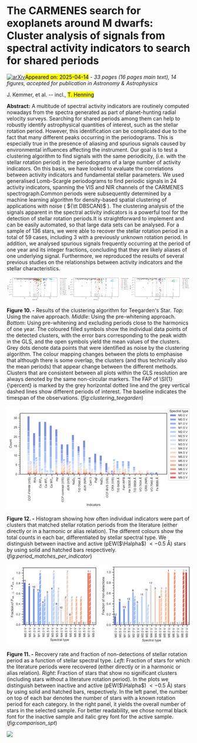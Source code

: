 <div class="macros" style="visibility:hidden;">
$\newcommand{\ensuremath}{}$
$\newcommand{\xspace}{}$
$\newcommand{\object}[1]{\texttt{#1}}$
$\newcommand{\farcs}{{.}''}$
$\newcommand{\farcm}{{.}'}$
$\newcommand{\arcsec}{''}$
$\newcommand{\arcmin}{'}$
$\newcommand{\ion}[2]{#1#2}$
$\newcommand{\textsc}[1]{\textrm{#1}}$
$\newcommand{\hl}[1]{\textrm{#1}}$
$\newcommand{\footnote}[1]{}$
$\newcommand{\TODO}[1]{\textcolor{magenta}{\textsc{todo:} \textit{#1}}}$
$\newcommand{\TODOall}[1]{\textcolor{red}{\textsc{Task/Question to all:} \textit{#1}}}$
$\newcommand{\prelim}[1]{\textcolor{magenta}{\textit{#1}}}$
$\newcommand{\CRX}{CRX}$
$\newcommand{\dLW}{dLW}$
$\newcommand{\CONTRAST}{CCF-contrast}$
$\newcommand{\FWHM}{CCF-FWHM}$
$\newcommand{\BISECTOR}{CCF-BIS}$
$\newcommand{\CaHtwo}{CaH~2}$
$\newcommand{\CaHthree}{CaH~3}$
$\newcommand{\CaIRT}{Ca {\sc ii}~IRT}$
$\newcommand{\CaIRTa}{Ca~IRT_\text{a}}$
$\newcommand{\CaIRTb}{Ca~IRT_\text{b}}$
$\newcommand{\CaIRTc}{Ca~IRT_\text{c}}$
$\newcommand{\Fe}{Fe~\lambda\SI{8689}{\angstrom}}$
$\newcommand{\Halpha}{H\alpha}$
$\newcommand{\He}{He~{\sc i} \lambda\SI{10830}{\angstrom}}$
$\newcommand{\HeDthree}{He {\sc i}~D_3}$
$\newcommand{\NaDdoublet}{Na {\sc i} doublet}$
$\newcommand{\NaDone}{Na~D_1}$
$\newcommand{\NaDtwo}{Na~D_2}$
$\newcommand{\Pabeta}{Pa\beta}$
$\newcommand{\TiOsevenzero}{TiO~\lambda\SI{7048}{\angstrom}}$
$\newcommand{\TiOeightfour}{TiO~\lambda\SI{8428}{\angstrom}}$
$\newcommand{\TiOeighteight}{TiO~\lambda\SI{8858}{\angstrom}}$
$\newcommand{\VOsevenfour}{VO~\lambda\SI{7434}{\angstrom}}$
$\newcommand{\VOsevenine}{VO~\lambda\SI{7940}{\angstrom}}$
$\newcommand{\WFB}{FeH WFB}$
$\newcommand{\autoref}$
$\newcommand{\inst}[1]{\unskip^{\instrefs{#1}}}$
$\newcommand{\equationautorefname}{Eq.}$
$\newcommand{\figureautorefname}{Fig.}$
$\newcommand{\sectionautorefname}{Sect.}$
$\newcommand{\subsectionautorefname}{Sect.}$
$\newcommand{\subsubsectionautorefname}{Sect.}$
$\newcommand{\scsep}{\newcommand\scsep{,}}$
$\newcommand\scsep{,}$</div>



<div id="title">

# The CARMENES search for exoplanets around M dwarfs: Cluster analysis of signals from spectral activity indicators to search for shared periods

</div>
<div id="comments">

[![arXiv](https://img.shields.io/badge/arXiv-2504.08363-b31b1b.svg)](https://arxiv.org/abs/2504.08363)<mark>Appeared on: 2025-04-14</mark> -  _33 pages (16 pages main text), 14 figures, accepted for publication in Astronomy & Astrophysics_

</div>
<div id="authors">

J. Kemmer, et al. -- incl., <mark>T. Henning</mark>

</div>
<div id="abstract">

**Abstract:** A multitude of spectral activity indicators are  routinely computed nowadays from the spectra generated as part of planet-hunting radial velocity surveys. Searching for shared periods among them can help to robustly identify astrophysical quantities of interest, such as the stellar rotation period. However, this identification can be complicated due to the fact that many different peaks occurring in the periodograms. This is especially true in the presence of aliasing and spurious signals caused by environmental influences affecting the instrument. Our goal is to test a clustering algorithm to find signals with the same periodicity, (i.e. with the stellar rotation period) in the periodograms of a large number of activity indicators. On this basis, we have looked to evaluate the correlations between activity indicators and fundamental stellar parameters. We used generalised Lomb-Scargle periodograms to find periodic signals in 24 activity indicators, spanning the VIS and NIR channels of the CARMENES spectrograph.Common periods were subsequently determined by a machine learning algorithm for density-based spatial clustering of applications with noise ( ${\tt DBSCAN}$ ). The clustering analysis of the signals apparent in the spectral activity indicators is a powerful tool for the detection of stellar rotation periods.It is straightforward to implement and can be easily automated, so that large data sets can be analysed. For a sample of 136 stars, we were able to recover the stellar rotation period in a total of 59 cases, including 3 with a previously unknown rotation period. In addition, we analysed spurious signals frequently occurring at the period of one year and its integer fractions,  concluding that they are likely aliases of one underlying signal. Furthermore, we reproduced the results of several previous studies on the relationships between activity indicators and the stellar characteristics.

</div>

<div id="div_fig1">

<img src="tmp_2504.08363/./figures/srp/activity_indicators_clusters_J02530+168_naive.png" alt="Fig10.1" width="33%"/><img src="tmp_2504.08363/./figures/srp/activity_indicators_clusters_J02530+168_prewhitened.png" alt="Fig10.2" width="33%"/><img src="tmp_2504.08363/./figures/srp/activity_indicators_clusters_J02530+168_prewhitened_clean.png" alt="Fig10.3" width="33%"/>

**Figure 10. -** Results of the clustering algorithm for Teegarden's Star. _Top_: Using the naive approach. _Middle_: Using the pre-whitening approach. _Bottom_: Using pre-whitening and excluding periods close to the harmonics of one year. The coloured filled symbols show the individual data points of the detected clusters, with the error bars corresponding to the peak width in the GLS, and the open symbols yield the mean values of the clusters. Grey dots denote data points that were identified as noise by the clustering algorithm.
  The colour mapping changes between the plots to emphasise that although there is some overlap, the clusters (and thus technically also the mean periods) that appear  change between the different methods. Clusters that are consistent between all plots within the GLS resolution are always denoted by the same non-circular markers. The FAP of \SI{1}{\percent} is marked by the grey horizontal dotted line and the grey vertical dashed lines show different periods of interest. The baseline indicates the timespan of the observations. (*fig:clustering_teegarden*)

</div>
<div id="div_fig2">

<img src="tmp_2504.08363/./figures/srp/srp_hist_matches_rotation_period_spt.png" alt="Fig12" width="100%"/>

**Figure 12. -** Histogram showing how often  individual indicators were part of  clusters that matched  stellar rotation periods from the literature (either directly or in a harmonic or alias relation). The different colours show the total counts in each bar, differentiated by stellar spectral type. We distinguish between inactive and active (pEW($\Halpha$) $<\SI{-0.5}{\angstrom}$) stars by using solid and hatched bars respectively. (*fig:period_matches_per_indicator*)

</div>
<div id="div_fig3">

<img src="tmp_2504.08363/./figures/srp/srp_recovery_rate_spt.png" alt="Fig11.1" width="50%"/><img src="tmp_2504.08363/./figures/srp/srp_no_cluster_spt.png" alt="Fig11.2" width="50%"/>

**Figure 11. -** Recovery rate and fraction of non-detections of stellar rotation period as a function of stellar spectral type. _Left_: Fraction of stars for which the literature periods were recovered (either directly or in a harmonic or alias relation). _Right_: Fraction of stars that show no significant clusters (including stars without a literature rotation period). In the plots we distinguish between inactive and active (pEW($\Halpha$) $<\SI{-0.5}{\angstrom}$) stars by using solid and hatched bars, respectively. In the left panel, the number on top of each bar denotes the number of stars with a known rotation period for each category. In the right panel, it yields the overall number of stars in the selected sample.
    For better readability, we chose normal black font for the inactive sample and italic grey font for the active sample. (*fig:comparison_spt*)

</div><div id="qrcode"><img src=https://api.qrserver.com/v1/create-qr-code/?size=100x100&data="https://arxiv.org/abs/2504.08363"></div>